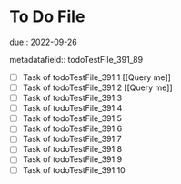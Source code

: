# To Do File

due:: 2022-09-26

metadatafield:: todoTestFile_391_89

- [ ] Task of todoTestFile_391 1 [[Query me]]
- [ ] Task of todoTestFile_391 2 [[Query me]]
- [ ] Task of todoTestFile_391 3
- [ ] Task of todoTestFile_391 4
- [ ] Task of todoTestFile_391 5
- [ ] Task of todoTestFile_391 6
- [ ] Task of todoTestFile_391 7
- [ ] Task of todoTestFile_391 8
- [ ] Task of todoTestFile_391 9
- [ ] Task of todoTestFile_391 10